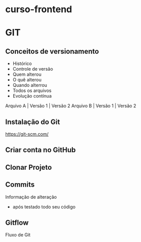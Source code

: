 # curso-frontend

# GIT
## Conceitos de versionamento 
   - Histórico
   - Controle de versão
   - Quem alterou
   - O quê alterou
   - Quando alterrou
   - Todos os arquivos
   - Evolução contínua

Arquivo A | Versão 1 | Versão 2
Arquivo B | Versão 1 | Versão 2

 ## Instalação do Git
https://git-scm.com/

## Criar conta no GitHub

## Clonar Projeto

## Commits
Informação de alteração
- após testado todo seu código

## Gitflow
Fluxo de Git

